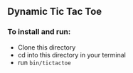 ## Dynamic Tic Tac Toe

### To install and run:

- Clone this directory
- cd into this directory in your terminal
- run `bin/tictactoe`
